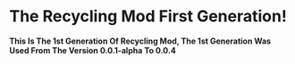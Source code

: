 # The Recycling Mod First Generation!
**This Is The 1st Generation Of Recycling Mod, The 1st Generation Was Used From The Version 0.0.1-alpha To 0.0.4**
